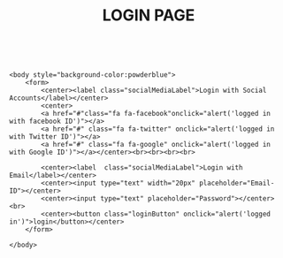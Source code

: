 <!DOCTYPE html>
<html>
	<head>
		<title "First Login Page"></title>
		<h1 style="text-align: center" style="color: red" >LOGIN PAGE</h1><br><br><br>
	</head>
		<meta name="viewport" content="width=device-width, initial-scale=1">
		<link rel="stylesheet" href="https://cdnjs.cloudflare.com/ajax/libs/font-awesome/4.7.0/css/font-awesome.min.css">
	<style>
		.loginButton{
			height:50px;
			width:150px;
			font-size:20px;
			background-color: lawngreen;
			text-align: center;
			border-radius: 20px;
		}
		input[type=text]{
			margin: 8px 0;
			border-radius: 8px;
			padding: 12px 20px;
		}
		.fa{
			padding: 20px;
			font-size: 30px;
			width: 50px;
			text-align: center;
			text-decoration: none;
			margin: 5px 2px;
		}
		.fa-facebook{
			background:#3B5998;
  			color: white;
		}
		.fa-twitter {
			background: #55ACEE;
			color: white;
		}
		.fa-google {
  			background: #dd4b39;
  			color: white;
		}
		.socialMediaLabel{
			padding: 200px 100 px;
			font-size:40px;
			text-align: center;
		}
	</style>
	
	<body style="background-color:powderblue">
		<form>
			<center><label class="socialMediaLabel">Login with Social Accounts</label></center>
			<center>
			<a href="#"class="fa fa-facebook"onclick="alert('logged in with facebook ID')"></a>
			<a href="#" class="fa fa-twitter" onclick="alert('logged in with Twitter ID')"></a>
			<a href="#" class="fa fa-google" onclick="alert('logged in with Google ID')"></a></center><br><br><br><br>
			
			<center><label  class="socialMediaLabel">Login with Email</label></center>
			<center><input type="text" width="20px" placeholder="Email-ID"></center>
			<center><input type="text" placeholder="Password"></center><br>
			<center><button class="loginButton" onclick="alert('logged in')">login</button></center>
		</form>
		
	</body>
</html>
